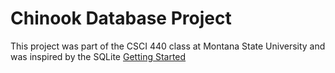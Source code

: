# Chinook Database Project
<p> 
  This project was part of the CSCI 440 class at Montana State University and was inspired by the SQLite <a href =[  ](https://www.sqlitetutorial.net/sqlite-sample-database/)> Getting Started <a/>
</p>
